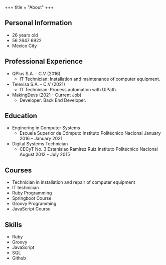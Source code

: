 +++
title = "About"
+++
## Personal Information
- 26 years old
- 56 2647 6922
- Mexico City

## Professional Experience
- QPlus S.A. - C.V (2016)
    - IT Technician: Installation and maintenance of computer equipment.
- Televisa S.A. - C.V (2021)
    - IT Technician: Process automation with UIPath.
- MakingDevs (2021 - Current Job)
    - Developer: Back End Developer.

## Education
- Enginering in Computer Systems
    - Escuela Superior de Cómputo Instituto Politécnico Nacional January 2016 – January 2021
- Digital Systems Technician
    - CECyT No. 3 Estanislao Ramírez Ruíz Instituto Politécnico Nacional August 2012 – July 2015

## Courses
- Technician in installation and repair of computer equipment
- IT technician
- Ruby Programming
- Springboot Course
- Groovy Programming
- JavaScript Course

## Skills
- Ruby 
- Groovy
- JavaScript
- SQL
- Github

